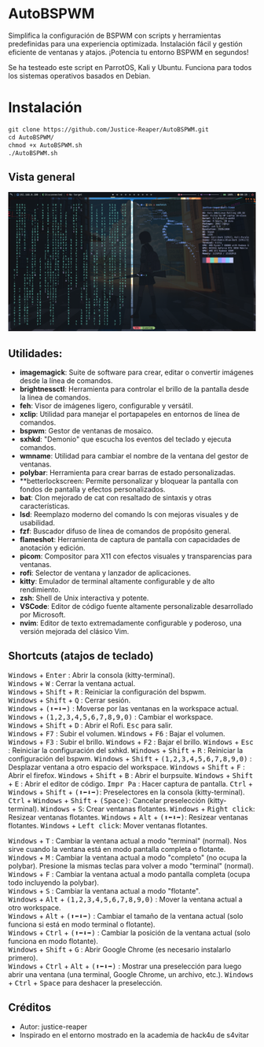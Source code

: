 # AutoBSPWM
Simplifica la configuración de BSPWM con scripts y herramientas predefinidas para una experiencia optimizada. Instalación fácil y gestión eficiente de ventanas y atajos. ¡Potencia tu entorno BSPWM en segundos!

Se ha testeado este script en ParrotOS, Kali y Ubuntu.
Funciona para todos los sistemas operativos basados en Debian.

# Instalación
```
git clone https://github.com/Justice-Reaper/AutoBSPWM.git
cd AutoBSPWM/
chmod +x AutoBSPWM.sh
./AutoBSPWM.sh
```
## Vista general
![BSPWM](/Preview/image_1.png "autoBSPWM by justice-reaper")

## Utilidades:
- **imagemagick**:  Suite de software para crear, editar o convertir imágenes desde la línea de comandos.
- **brightnessctl**: Herramienta para controlar el brillo de la pantalla desde la línea de comandos.
- **feh**: Visor de imágenes ligero, configurable y versátil.
- **xclip**: Utilidad para manejar el portapapeles en entornos de línea de comandos.
- **bspwm**: Gestor de ventanas de mosaico.
- **sxhkd**: "Demonio" que escucha los eventos del teclado y ejecuta comandos.
- **wmname**: Utilidad para cambiar el nombre de la ventana del gestor de ventanas.
- **polybar**: Herramienta para crear barras de estado personalizadas.
- **betterlockscreen: Permite personalizar y bloquear la pantalla con fondos de pantalla y efectos personalizados.
- **bat**: Clon mejorado de cat con resaltado de sintaxis y otras características.
- **lsd**: Reemplazo moderno del comando ls con mejoras visuales y de usabilidad.
- **fzf**: Buscador difuso de línea de comandos de propósito general.
- **flameshot**: Herramienta de captura de pantalla con capacidades de anotación y edición.
- **picom**: Compositor para X11 con efectos visuales y transparencias para ventanas.
- **rofi**: Selector de ventana y lanzador de aplicaciones.
- **kitty**: Emulador de terminal altamente configurable y de alto rendimiento.
- **zsh**: Shell de Unix interactiva y potente.
- **VSCode**: Editor de código fuente altamente personalizable desarrollado por Microsoft.
- **nvim**: Editor de texto extremadamente configurable y poderoso, una versión mejorada del clásico Vim.

## Shortcuts (atajos de teclado)
<kbd>Windows</kbd> + <kbd>Enter</kbd> : Abrir la consola (kitty-terminal).  
<kbd>Windows</kbd> + <kbd>W</kbd> : Cerrar la ventana actual.  
<kbd>Windows</kbd> + <kbd>Shift</kbd> + <kbd>R</kbd> : Reiniciar la configuración del bspwm.  
<kbd>Windows</kbd> + <kbd>Shift</kbd> + <kbd>Q</kbd> : Cerrar sesión.  
<kbd>Windows</kbd> + <kbd>(⬆⬅⬇➡)</kbd> : Moverse por las ventanas en la workspace actual.  
<kbd>Windows</kbd> + <kbd>(1,2,3,4,5,6,7,8,9,0)</kbd> : Cambiar el workspace.  
<kbd>Windows</kbd> + <kbd>Shift</kbd> + <kbd>D</kbd> : Abrir el Rofi. <kbd>Esc</kbd> para salir.  
<kbd>Windows</kbd> + <kbd>F7</kbd> : Subir el volumen.
<kbd>Windows</kbd> + <kbd>F6</kbd> : Bajar el volumen.
<kbd>Windows</kbd> + <kbd>F3</kbd> : Subir el brillo.
<kbd>Windows</kbd> + <kbd>F2</kbd> : Bajar el brillo.
<kbd>Windows</kbd> + <kbd>Esc</kbd> : Reiniciar la configuración del sxhkd.
<kbd>Windows</kbd> + <kbd>Shift</kbd> + <kbd>R</kbd> : Reiniciar la configuración del bspwm.
<kbd>Windows</kbd> + <kbd>Shift</kbd> + <kbd>(1,2,3,4,5,6,7,8,9,0)</kbd> : Desplazar ventana a otro espacio del workspace.
<kbd>Windows</kbd> + <kbd>Shift</kbd> + <kbd>F</kbd> : Abrir el firefox.
<kbd>Windows</kbd> + <kbd>Shift</kbd> + <kbd>B</kbd> : Abrir el burpsuite.
<kbd>Windows</kbd> + <kbd>Shift</kbd> + <kbd>E</kbd> : Abrir el editor de código.
<kbd>Impr Pa</kbd> : Hacer captura de pantalla.
<kbd>Ctrl</kbd> + <kbd>Windows</kbd> + <kbd>Shift</kbd> + <kbd>(⬆⬅⬇➡)</kbd>: Preselectores en la consola (kitty-terminal).
<kbd>Ctrl</kbd> + <kbd>Windows</kbd> + <kbd>Shift</kbd> + <kbd>(Space)</kbd>: Cancelar preselección (kitty-terminal).
<kbd>Windows</kbd> + <kbd>S</kbd>: Crear ventanas flotantes.
<kbd>Windows</kbd> + <kbd>Right click</kbd>: Resizear ventanas flotantes.
<kbd>Windows</kbd> + <kbd>Alt</kbd> + <kbd>(⬆⬅⬇➡)</kbd>: Resizear ventanas flotantes.
<kbd>Windows</kbd> + <kbd>Left click</kbd>: Mover ventanas flotantes.











<kbd>Windows</kbd> + <kbd>T</kbd> : Cambiar la ventana actual a modo "terminal" (normal). Nos sirve cuando la ventana está en modo pantalla completa o flotante.  
<kbd>Windows</kbd> + <kbd>M</kbd> : Cambiar la ventana actual a modo "completo" (no ocupa la polybar). Presione la mismas teclas para volver a modo "terminal" (normal).  
<kbd>Windows</kbd> + <kbd>F</kbd> : Cambiar la ventana actual a modo pantalla completa (ocupa todo incluyendo la polybar).  
<kbd>Windows</kbd> + <kbd>S</kbd> : Cambiar la ventana actual a modo "flotante".  
<kbd>Windows</kbd> + <kbd>Alt</kbd> + <kbd>(1,2,3,4,5,6,7,8,9,0)</kbd> : Mover la ventana actual a otro workspace.  
<kbd>Windows</kbd> + <kbd>Alt</kbd> + <kbd>(⬆⬅⬇➡)</kbd> : Cambiar el tamaño de la ventana actual (solo funciona si está en modo terminal o flotante).  
<kbd>Windows</kbd> + <kbd>Ctrl</kbd> + <kbd>(⬆⬅⬇➡)</kbd> : Cambiar la posición de la ventana actual (solo funciona en modo flotante).  
<kbd>Windows</kbd> + <kbd>Shift</kbd> + <kbd>G</kbd> : Abrir Google Chrome (es necesario instalarlo primero).  
<kbd>Windows</kbd> + <kbd>Ctrl</kbd> + <kbd>Alt</kbd> + <kbd>(⬆⬅⬇➡)</kbd> : Mostrar una preselección para luego abrir una ventana (una terminal, Google Chrome, un archivo, etc.). <kbd>Windows</kbd> + <kbd>Ctrl</kbd> + <kbd>Space</kbd> para deshacer la preselección.  

## Créditos
- Autor: justice-reaper
- Inspirado en el entorno mostrado en la academia de hack4u de s4vitar
